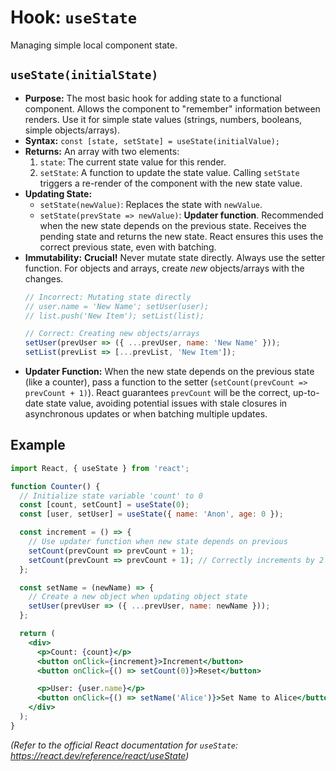 # Hook: `useState`

Managing simple local component state.

## `useState(initialState)`

*   **Purpose:** The most basic hook for adding state to a functional component. Allows the component to "remember" information between renders. Use it for simple state values (strings, numbers, booleans, simple objects/arrays).
*   **Syntax:** `const [state, setState] = useState(initialValue);`
*   **Returns:** An array with two elements:
    1.  `state`: The current state value for this render.
    2.  `setState`: A function to update the state value. Calling `setState` triggers a re-render of the component with the new state value.
*   **Updating State:**
    *   `setState(newValue)`: Replaces the state with `newValue`.
    *   `setState(prevState => newValue)`: **Updater function**. Recommended when the new state depends on the previous state. Receives the pending state and returns the new state. React ensures this uses the correct previous state, even with batching.
*   **Immutability:** **Crucial!** Never mutate state directly. Always use the setter function. For objects and arrays, create *new* objects/arrays with the changes.
    ```jsx
    // Incorrect: Mutating state directly
    // user.name = 'New Name'; setUser(user);
    // list.push('New Item'); setList(list);

    // Correct: Creating new objects/arrays
    setUser(prevUser => ({ ...prevUser, name: 'New Name' }));
    setList(prevList => [...prevList, 'New Item']);
    ```
*   **Updater Function:** When the new state depends on the previous state (like a counter), pass a function to the setter (`setCount(prevCount => prevCount + 1)`). React guarantees `prevCount` will be the correct, up-to-date state value, avoiding potential issues with stale closures in asynchronous updates or when batching multiple updates.

## Example

```jsx
import React, { useState } from 'react';

function Counter() {
  // Initialize state variable 'count' to 0
  const [count, setCount] = useState(0);
  const [user, setUser] = useState({ name: 'Anon', age: 0 });

  const increment = () => {
    // Use updater function when new state depends on previous
    setCount(prevCount => prevCount + 1);
    setCount(prevCount => prevCount + 1); // Correctly increments by 2 due to updater functions
  };

  const setName = (newName) => {
    // Create a new object when updating object state
    setUser(prevUser => ({ ...prevUser, name: newName }));
  };

  return (
    <div>
      <p>Count: {count}</p>
      <button onClick={increment}>Increment</button>
      <button onClick={() => setCount(0)}>Reset</button>

      <p>User: {user.name}</p>
      <button onClick={() => setName('Alice')}>Set Name to Alice</button>
    </div>
  );
}
```

*(Refer to the official React documentation for `useState`: https://react.dev/reference/react/useState)*